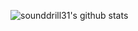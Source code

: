 ![sounddrill31's github stats](https://github-readme-stats.vercel.app/api?username=sounddrill31&show_icons=true&theme=radical)
